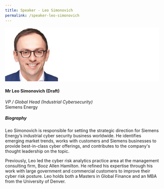 ```yaml
---
title: Speaker - Leo Simonovich
permalink: /speaker-leo-simonovich
---
```


![Leo Simonovich](/images/speakers/Simonovich-Leo.jpg)

#### **Mr Leo Simonovich (Draft)**

*VP / Global Head (Industrial Cybersecurity)*  
Siemens Energy

##### **Biography**

Leo Simonovich is responsible for setting the strategic direction for Siemens Energy’s industrial cyber security business worldwide. He identifies emerging market trends, works with customers and Siemens businesses to provide best-in-class cyber offerings, and contributes to the company's thought leadership on the topic. 

Previously, Leo led the cyber risk analytics practice area at the management consulting firm, Booz Allen Hamilton. He refined his expertise through his work with large government and commercial customers to improve their cyber risk posture. 
Leo holds both a Masters in Global Finance and an MBA from the University of Denver.